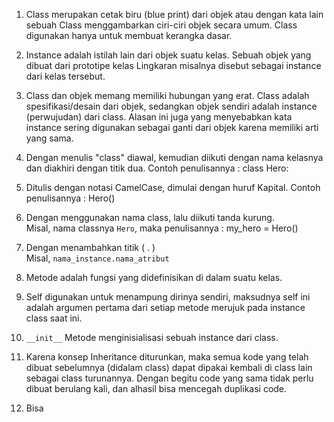 1. Class merupakan cetak biru (blue print) dari objek atau dengan kata lain sebuah Class menggambarkan ciri-ciri objek secara umum. Class digunakan hanya untuk membuat kerangka dasar. 

2. Instance adalah istilah lain dari objek suatu kelas. Sebuah objek yang dibuat dari prototipe kelas Lingkaran misalnya disebut sebagai instance dari kelas tersebut.

3. Class dan objek memang memiliki hubungan yang erat. Class adalah spesifikasi/desain dari objek,    sedangkan objek sendiri adalah instance (perwujudan) dari class. Alasan ini juga yang menyebabkan kata instance sering digunakan sebagai ganti dari objek karena memiliki arti yang sama.

4. Dengan menulis "class" diawal, kemudian diikuti dengan nama kelasnya dan diakhiri dengan titik dua.
   Contoh penulisannya : 
   class Hero:


5. Ditulis dengan notasi CamelCase, dimulai dengan huruf Kapital.
   Contoh penulisannya :
   Hero()


6. Dengan menggunakan nama class, lalu diikuti tanda kurung.\
   Misal, nama classnya `Hero`, maka penulisannya : 
   my_hero = Hero()

7. Dengan menambahkan titik ( . )\
   Misal, `nama_instance.nama_atribut`

8. Metode adalah fungsi yang didefinisikan di dalam suatu kelas.

9. Self digunakan untuk menampung dirinya sendiri, maksudnya self ini adalah argumen pertama dari setiap metode merujuk pada instance class saat ini.

10.  `__init__` Metode menginisialisasi sebuah instance dari class.

11. Karena konsep Inheritance diturunkan, maka semua kode yang telah dibuat sebelumnya (didalam class) dapat dipakai kembali di class lain sebagai class turunannya. Dengan begitu code yang sama tidak perlu dibuat berulang kali, dan alhasil bisa mencegah duplikasi code.

12. Bisa